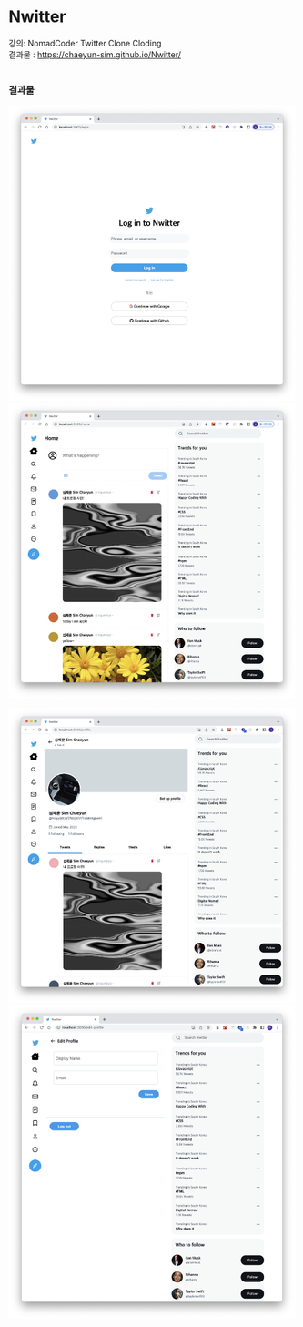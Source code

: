 # Nwitter
강의: NomadCoder Twitter Clone Cloding
<br />
결과물 : https://chaeyun-sim.github.io/Nwitter/
<br />
<br />

### 결과물
<p>
<img src="src/assets/login.png" width="650px">
<img src="src/assets/home.png" width="650px">
</p>

<p>
<img src="src/assets/profile.png" width="650px">
<img src="src/assets/edit-profile.png" width="650px">
</p>
